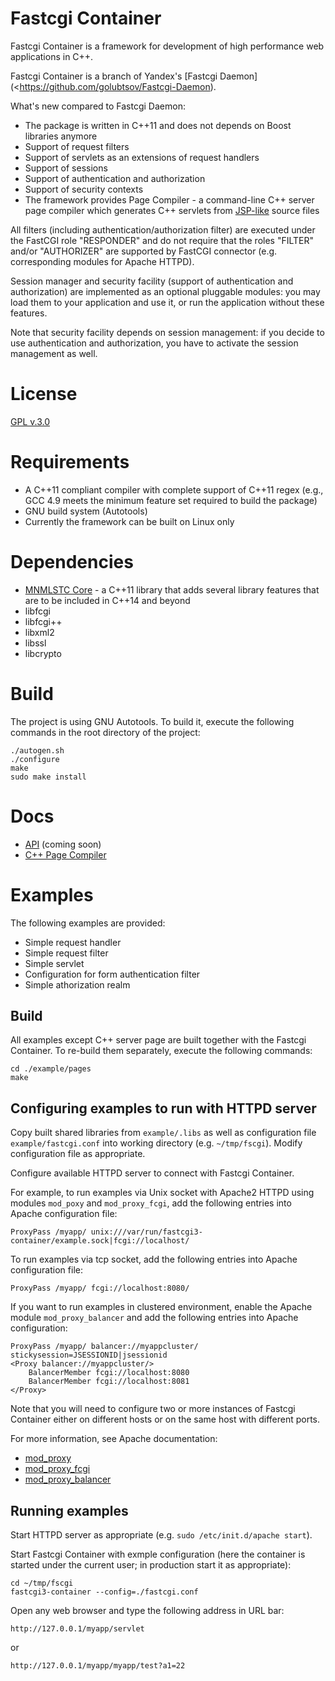 # Fastcgi Container

Fastcgi Container is a framework for development of high performance web applications in C++.

Fastcgi Container is a branch of Yandex's [Fastcgi Daemon](<https://github.com/golubtsov/Fastcgi-Daemon).

What's new compared to Fastcgi Daemon:

* The package is written in C++11 and does not depends on Boost libraries anymore 
* Support of request filters
* Support of servlets as an extensions of request handlers
* Support of sessions
* Support of authentication and authorization
* Support of security contexts   
* The framework provides Page Compiler - a command-line C++ server page compiler which generates C++ servlets from [JSP-like](http://en.wikipedia.org/wiki/JavaServer_Pages) source files 

All filters (including authentication/authorization filter) are executed under the FastCGI role "RESPONDER" and do not require that the roles "FILTER" and/or "AUTHORIZER" are supported by FastCGI connector (e.g. corresponding modules for Apache HTTPD).

Session manager and security facility (support of authentication and authorization) are implemented as an optional pluggable modules: you may load them to your application and use it, or run the application without these features. 

Note that security facility depends on session management: if you decide to use authentication and authorization, you have to activate the session management as well.  

# License 

[GPL v.3.0](LICENSE)

# Requirements

* A C++11 compliant compiler with complete support of C++11 regex (e.g., GCC 4.9 meets the minimum feature set required to build the package)
* GNU build system (Autotools)
* Currently the framework can be built on Linux only

# Dependencies

* [MNMLSTC Core](https://github.com/mnmlstc/core) - a C++11 library that adds several library features that are to be included in C++14 and beyond
* libfcgi
* libfcgi++
* libxml2
* libssl
* libcrypto

# Build

The project is using GNU Autotools. To build it, execute the following commands in the root directory of the project:

	./autogen.sh
	./configure
	make
	sudo make install 


# Docs

* [API](docs/API.md) (coming soon)
* [C++ Page Compiler](page-compiler/docs/page_compiler.md)

# Examples

The following examples are provided:

* Simple request handler
* Simple request filter
* Simple servlet
* Configuration for form authentication filter
* Simple athorization realm

## Build

All examples except C++ server page are built together with the Fastcgi Container. 
To re-build them separately, execute the following commands:

	cd ./example/pages
	make

## Configuring examples to run with HTTPD server 

Copy built shared libraries from `example/.libs` as well as configuration file `example/fastcgi.conf` into working directory (e.g. `~/tmp/fscgi`). Modify configuration file as appropriate.

Configure available HTTPD server to connect with Fastcgi Container. 

For example, to run examples via Unix socket with Apache2 HTTPD using modules `mod_poxy` and `mod_proxy_fcgi`, add the following entries into Apache configuration file:

	ProxyPass /myapp/ unix:///var/run/fastcgi3-container/example.sock|fcgi://localhost/
 
To run examples via tcp socket, add the following entries into Apache configuration file:

	ProxyPass /myapp/ fcgi://localhost:8080/

If you want to run examples in clustered environment, enable the Apache module `mod_proxy_balancer` and add the following entries into Apache configuration:

	ProxyPass /myapp/ balancer://myappcluster/ stickysession=JSESSIONID|jsessionid
	<Proxy balancer://myappcluster/>
    	BalancerMember fcgi://localhost:8080
    	BalancerMember fcgi://localhost:8081
	</Proxy>

Note that you will need to configure two or more instances of Fastcgi Container either on different hosts or on the same host with different ports.

For more information, see Apache documentation:
 
* [mod_proxy](http://httpd.apache.org/docs/2.4/mod/mod_proxy.html)
* [mod_proxy_fcgi](http://httpd.apache.org/docs/2.4/mod/mod_proxy_fcgi.html)
* [mod_proxy_balancer](http://httpd.apache.org/docs/2.4/mod/mod_proxy_balancer.html)
 
## Running examples

Start HTTPD server as appropriate (e.g. `sudo /etc/init.d/apache start`).

Start Fastcgi Container with exmple configuration (here the container is started under the current user; in production start it as appropriate):

	cd ~/tmp/fscgi
	fastcgi3-container --config=./fastcgi.conf
 
Open any web browser and type the following address in URL bar:

	http://127.0.0.1/myapp/servlet 

or 
	
	http://127.0.0.1/myapp/myapp/test?a1=22

 
	